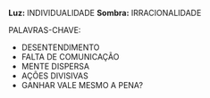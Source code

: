 **Luz:** INDIVIDUALIDADE
**Sombra:** IRRACIONALIDADE

PALAVRAS-CHAVE:
- DESENTENDIMENTO
- FALTA DE COMUNICAÇÃO
- MENTE DISPERSA
- AÇÕES DIVISIVAS
- GANHAR VALE MESMO A PENA?